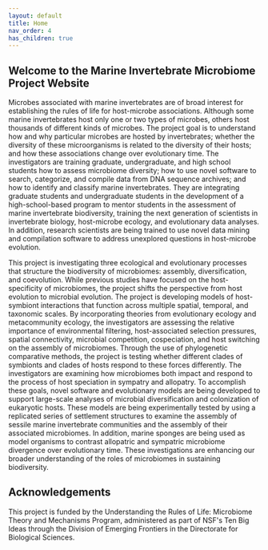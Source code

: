 ```yaml
---
layout: default
title: Home
nav_order: 4
has_children: true
---
```


## Welcome to the Marine Invertebrate Microbiome Project Website

Microbes associated with marine invertebrates are of broad interest for establishing the rules of life for host-microbe associations. Although some marine invertebrates host only one or two types of microbes, others host thousands of different kinds of microbes. The project goal is to understand how and why particular microbes are hosted by invertebrates; whether the diversity of these microorganisms is related to the diversity of their hosts; and how these associations change over evolutionary time. The investigators are training graduate, undergraduate, and high school students how to assess microbiome diversity; how to use novel software to search, categorize, and compile data from DNA sequence archives; and how to identify and classify marine invertebrates. They are integrating graduate students and undergraduate students in the development of a high-school-based program to mentor students in the assessment of marine invertebrate biodiversity, training the next generation of scientists in invertebrate biology, host-microbe ecology, and evolutionary data analyses. In addition, research scientists are being trained to use novel data mining and compilation software to address unexplored questions in host-microbe evolution.

This project is investigating three ecological and evolutionary processes that structure the biodiversity of microbiomes: assembly, diversification, and coevolution. While previous studies have focused on the host-specificity of microbiomes, the project shifts the perspective from host evolution to microbial evolution. The project is developing models of host-symbiont interactions that function across multiple spatial, temporal, and taxonomic scales. By incorporating theories from evolutionary ecology and metacommunity ecology, the investigators are assessing the relative importance of environmental filtering, host-associated selection pressures, spatial connectivity, microbial competition, cospeciation, and host switching on the assembly of microbiomes. Through the use of phylogenetic comparative methods, the project is testing whether different clades of symbionts and clades of hosts respond to these forces differently. The investigators are examining how microbiomes both impact and respond to the process of host speciation in sympatry and allopatry. To accomplish these goals, novel software and evolutionary models are being developed to support large-scale analyses of microbial diversification and colonization of eukaryotic hosts. These models are being experimentally tested by using a replicated series of settlement structures to examine the assembly of sessile marine invertebrate communities and the assembly of their associated microbiomes. In addition, marine sponges are being used as model organisms to contrast allopatric and sympatric microbiome divergence over evolutionary time. These investigations are enhancing our broader understanding of the roles of microbiomes in sustaining biodiversity.

## Acknowledgements

This project is funded by the Understanding the Rules of Life: Microbiome Theory and Mechanisms Program, administered as part of NSF's Ten Big Ideas through the Division of Emerging Frontiers in the Directorate for Biological Sciences.

